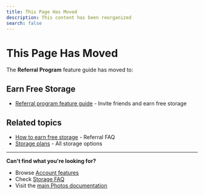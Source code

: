 ```yaml
---
title: This Page Has Moved
description: This content has been reorganized
search: false
---
```


# This Page Has Moved

The **Referral Program** feature guide has moved to:

## Earn Free Storage

- [Referral program feature guide](/photos/features/account/referral-program/) - Invite friends and earn free storage

## Related topics

- [How to earn free storage](/photos/faq/storage-and-plans#earn-storage-referrals) - Referral FAQ
- [Storage plans](/photos/faq/storage-and-plans) - All storage options

---

**Can't find what you're looking for?**

- Browse [Account features](/photos/features/account/)
- Check [Storage FAQ](/photos/faq/storage-and-plans)
- Visit the [main Photos documentation](/photos/)
